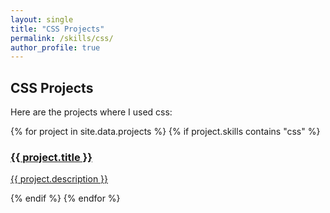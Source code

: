 ```yaml
---
layout: single
title: "CSS Projects"
permalink: /skills/css/
author_profile: true
---
```


## CSS Projects

Here are the projects where I used css:

<div class="skills-grid">
  {% for project in site.data.projects %}
    {% if project.skills contains "css" %}
      <div class="tile">
        <a href="{{ project.url }}">
          <h3>{{ project.title }}</h3>
          <p>{{ project.description }}</p>
        </a>
      </div>
    {% endif %}
  {% endfor %}
</div>

